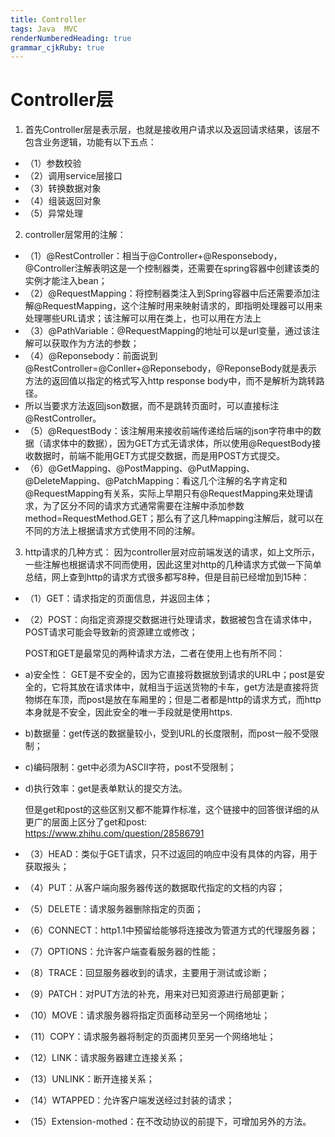 ```yaml
---
title: Controller
tags: Java  MVC
renderNumberedHeading: true
grammar_cjkRuby: true
---
```



# Controller层
 1.  首先Controller层是表示层，也就是接收用户请求以及返回请求结果，该层不包含业务逻辑，功能有以下五点：
   
 - （1）参数校验
 -    （2）调用service层接口
 -    （3）转换数据对象
 -    （4）组装返回对象
 -    （5）异常处理
 2.  controller层常用的注解：
   
 - （1）@RestController：相当于@Controller+@Responsebody，@Controller注解表明这是一个控制器类，还需要在spring容器中创建该类的实例才能注入bean；
 -    （2）@RequestMapping：将控制器类注入到Spring容器中后还需要添加注解@RequestMapping，这个注解时用来映射请求的，即指明处理器可以用来处理哪些URL请求；该注解可以用在类上，也可以用在方法上
 -    （3）@PathVariable：@RequestMapping的地址可以是url变量，通过该注解可以获取作为方法的参数；
 -    （4）@Reponsebody：前面说到@RestController=@Conller+@Reponsebody，@ReponseBody就是表示方法的返回值以指定的格式写入http response body中，而不是解析为跳转路径。
 -    所以当要求方法返回json数据，而不是跳转页面时，可以直接标注@RestController。
 -    （5）@RequestBody：该注解用来接收前端传递给后端的json字符串中的数据（请求体中的数据），因为GET方式无请求体，所以使用@RequestBody接收数据时，前端不能用GET方式提交数据，而是用POST方式提交。
 -    （6）@GetMapping、@PostMapping、@PutMapping、@DeleteMapping、@PatchMapping：看这几个注解的名字肯定和@RequestMapping有关系，实际上早期只有@RequestMapping来处理请求，为了区分不同的请求方式通常需要在注解中添加参数method=RequestMethod.GET；那么有了这几种mapping注解后，就可以在不同的方法上根据请求方式使用不同的注解。
 3.   http请求的几种方式：
      因为controller层对应前端发送的请求，如上文所示，一些注解也根据请求不同而使用，因此这里对http的几种请求方式做一下简单总结，网上查到http的请求方式很多都写8种，但是目前已经增加到15种：
   
 - （1）GET：请求指定的页面信息，并返回主体；
 -    （2）POST：向指定资源提交数据进行处理请求，数据被包含在请求体中，POST请求可能会导致新的资源建立或修改；

      POST和GET是最常见的两种请求方法，二者在使用上也有所不同：
  

 - a)安全性： GET是不安全的，因为它直接将数据放到请求的URL中；post是安全的，它将其放在请求体中，就相当于运送货物的卡车，get方法是直接将货物绑在车顶，而post是放在车厢里的；但是二者都是http的请求方式，而http本身就是不安全，因此安全的唯一手段就是使用https.
 -    b)数据量：get传送的数据量较小，受到URL的长度限制，而post一般不受限制；
 -    c)编码限制：get中必须为ASCII字符，post不受限制；
 -    d)执行效率：get是表单默认的提交方法。

      但是get和post的这些区别又都不能算作标准，这个链接中的回答很详细的从更广的层面上区分了get和post: https://www.zhihu.com/question/28586791
   

 - （3）HEAD：类似于GET请求，只不过返回的响应中没有具体的内容，用于获取报头；
 -    （4）PUT：从客户端向服务器传送的数据取代指定的文档的内容；
 -    （5）DELETE：请求服务器删除指定的页面；
 -    （6）CONNECT：http1.1中预留给能够将连接改为管道方式的代理服务器；
 -    （7）OPTIONS：允许客户端查看服务器的性能；
 -    （8）TRACE：回显服务器收到的请求，主要用于测试或诊断；
 -    （9）PATCH：对PUT方法的补充，用来对已知资源进行局部更新；
 -    （10）MOVE：请求服务器将指定页面移动至另一个网络地址；
 -    （11）COPY：请求服务器将制定的页面拷贝至另一个网络地址；
 -    （12）LINK：请求服务器建立连接关系；
 -    （13）UNLINK：断开连接关系；
 -    （14）WTAPPED：允许客户端发送经过封装的请求；
 -    （15）Extension-mothed：在不改动协议的前提下，可增加另外的方法。
